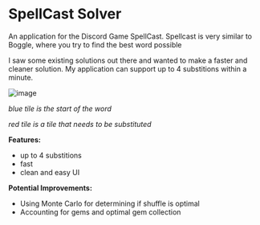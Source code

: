 # SpellCast Solver
An application for the Discord Game SpellCast. Spellcast is very similar to Boggle, where you try to find the best word possible

I saw some existing solutions out there and wanted to make a faster and cleaner solution. My application can support up to 4 substitions within a minute. 

![image](https://github.com/AllanKoder/SpellCastSolver/assets/74692833/decd5829-2dc3-41b7-b8ad-1de6b02c21b9)

_blue tile is the start of the word_

_red tile is a tile that needs to be substituted_

**Features:**
- up to 4 substitions
- fast
- clean and easy UI


**Potential Improvements:**
- Using Monte Carlo for determining if shuffle is optimal
- Accounting for gems and optimal gem collection
